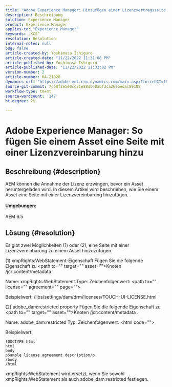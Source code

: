 ```yaml
---
title: "Adobe Experience Manager: Hinzufügen einer Lizenzvertragsseite zu einem Asset"
description: Beschreibung
solution: Experience Manager
product: Experience Manager
applies-to: "Experience Manager"
keywords: „KCS“
resolution: Resolution
internal-notes: null
bug: false
article-created-by: Yoshimasa Ishiguro
article-created-date: "11/22/2022 11:31:08 PM"
article-published-by: Yoshimasa Ishiguro
article-published-date: "11/22/2022 11:33:02 PM"
version-number: 2
article-number: KA-21020
dynamics-url: "https://adobe-ent.crm.dynamics.com/main.aspx?forceUCI=1&pagetype=entityrecord&etn=knowledgearticle&id=b97a08ba-bd6a-ed11-9561-6045bd006a22"
source-git-commit: 7cb8f2e5e0cc21e88db68abf3ca269bedac89188
workflow-type: tm+mt
source-wordcount: '147'
ht-degree: 2%

---
```


# Adobe Experience Manager: So fügen Sie einem Asset eine Seite mit einer Lizenzvereinbarung hinzu

## Beschreibung {#description}

AEM können die Annahme der Lizenz erzwingen, bevor ein Asset heruntergeladen wird. In diesem Artikel wird beschrieben, wie Sie einem Asset eine Seite mit einer Lizenzvereinbarung hinzufügen.<br><br><b>Umgebungen:</b><br><br>AEM 6.5

## Lösung {#resolution}


Es gibt zwei Möglichkeiten (1) oder (2), eine Seite mit einer Lizenzvereinbarung zu einem Asset hinzuzufügen.

(1) xmpRights:WebStatement-Eigenschaft Fügen Sie die folgende Eigenschaft zu &lt;path to=&quot;&quot; target=&quot;&quot; asset=&quot;&quot;>Knoten /jcr:content/metadata .

Name: xmpRights:WebStatement Type: Zeichenfolgenwert: &lt;path to=&quot;&quot; license=&quot;&quot; agreement=&quot;&quot; page=&quot;&quot;>

Beispielwert: /libs/settings/dam/drm/licenses/TOUCH-UI-LICENSE.html

(2) adobe_dam:restricted property Fügen Sie die folgende Eigenschaft zu &lt;path to=&quot;&quot; target=&quot;&quot; asset=&quot;&quot;>Knoten /jcr:content/metadata .

Name: adobe_dam:restricted Typ: Zeichenfolgenwert: &lt;html code=&quot;&quot;>

Beispielwert:






```
!DOCTYPE html
html
body
pSample license agreement description/p
/body
/html
```




xmpRights:WebStatement wird ersetzt, wenn Sie sowohl xmpRights:WebStatement als auch adobe_dam:restricted festlegen.
